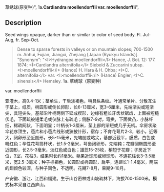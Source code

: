 草绣球(原变种)",
1a.**Cardiandra moellendorffii var. moellendorffii**",

## Description
Seed wings opaque, darker than or similar to color of seed body. Fl. Jul-Aug, fr. Sep-Oct.

> Dense to sparse forests in valleys or on mountain slopes; 700-1500 m. Anhui, Fujian, Jiangxi, Zhejiang [Japan (Ryukyu Islands)].
  "Synonym": "&lt;I&gt;Hydrangea moellendorffii&lt;/I&gt; Hance, J. Bot. 12: 177. 1874; &lt;I&gt;Cardiandra alternifolia&lt;/I&gt; Siebold &amp; Zuccarini subsp. &lt;I&gt;moellendorffii&lt;/I&gt; (Hance) H. Hara &amp; H. Ohba; &lt;I&gt;C. alternifolia&lt;/I&gt; var. &lt;I&gt;moellendorffii&lt;/I&gt; (Hance) Engler; &lt;I&gt;C. sinensis&lt;/I&gt; Hemsley.
**1a. 草绣球（原变种）**

var. moellendorffii

亚灌木，高0.4-1米；茎单生，干后淡褐色，稍具纵条纹。叶通常单片、分散互生于茎上，纸质，椭圆形或倒长卵形，长6-13厘米，宽3-6厘米，先端渐尖或短渐尖，具短尖头，基部沿叶柄两侧下延成楔形，边缘有粗长牙齿状锯齿，上面被短糙伏毛，下面疏被短柔毛或仅脉上有疏毛；侧脉7-9对，弯拱，下面微凸，小脉纤细，稀疏网状，下面明显；叶柄长1-3厘米，茎上部的渐短或几乎无柄。伞房状聚伞花序顶生，苞片和小苞片线形或狭披针形，宿存；不育花萼片2-3，较小，近等大，阔卵形至近圆形，长5-15毫米，先端圆或略尖，基部近截平，膜质，白色或粉红色；孕性花萼筒杯状，长1.5-2毫米，萼齿阔卵形，先端钝；花瓣阔椭圆形至近圆形，长2.5-3毫米，淡红色或白色；雄蕊15-25枚，稍短于花瓣；子房近下位，3室，花柱3，结果时长约1毫米。蒴果近球形或卵球形，不连花柱长3-3.5毫米，宽2.5-3毫米；种子棕褐色，长圆形或椭圆形，扁平，连翅长1-1.4毫米，两端的翅颜色较深，与种子同色，不透明。花期7-8月，果期9-10月。

产安徽、浙江、江西和福建。生于山谷密林或山坡疏林下，海拔700-1500米。模式标本采自江西庐山。

